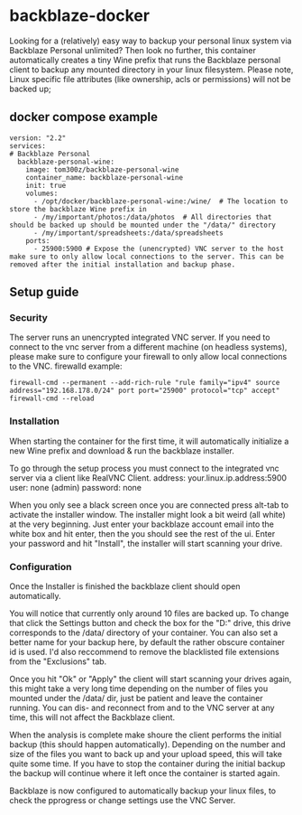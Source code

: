# backblaze-docker

Looking for a (relatively) easy way to backup your personal linux system via Backblaze Personal unlimited? 
Then look no further, this container automatically creates a tiny Wine prefix that runs the Backblaze personal client to backup any mounted directory in your linux filesystem.
Please note, Linux specific file attributes (like ownership, acls or permissions) will not be backed up;

## docker compose example
```
version: "2.2"
services:
# Backblaze Personal
  backblaze-personal-wine:
    image: tom300z/backblaze-personal-wine
    container_name: backblaze-personal-wine
    init: true
    volumes:
      - /opt/docker/backblaze-personal-wine:/wine/  # The location to store the backblaze Wine prefix in
      - /my/important/photos:/data/photos  # All directories that should be backed up should be mounted under the "/data/" directory
      - /my/important/spreadsheets:/data/spreadsheets
    ports:
      - 25900:5900 # Expose the (unencrypted) VNC server to the host make sure to only allow local connections to the server. This can be removed after the initial installation and backup phase.
```

## Setup guide
### Security
The server runs an unencrypted integrated VNC server. 
If you need to connect to the vnc server from a different machine (on headless systems), please make sure to configure your firewall to only allow local connections to the VNC.
firewalld example:
```
firewall-cmd --permanent --add-rich-rule "rule family="ipv4" source address="192.168.178.0/24" port port="25900" protocol="tcp" accept"
firewall-cmd --reload
```

### Installation
When starting the container for the first time, it will automatically initialize a new Wine prefix and download & run the backblaze installer.

To go through the setup process you must connect to the integrated vnc server via a client like RealVNC Client.
address: your.linux.ip.address:5900
user: none (admin)
password: none

When you only see a black screen once you are connected press alt-tab to activate the installer window.
The installer might look a bit weird (all white) at the very beginning. Just enter your backblaze account email into the white box and hit enter, then the you should see the rest of the ui. 
Enter your password and hit "Install", the installer will start scanning your drive.

### Configuration
Once the Installer is finished the backblaze client should open automatically.

You will notice that currently only around 10 files are backed up. 
To change that click the Settings button and check the box for the "D:" drive, this drive corresponds to the /data/ directory of your container. 
You can also set a better name for your backup here, by default the rather obscure container id is used.
I'd also reccommend to remove the blacklisted file extensions from the "Exclusions" tab.

Once you hit "Ok" or "Apply" the client will start scanning your drives again, this might take a very long time depending on the number of files you mounted under the /data/ dir, just be patient and leave the container running.
You can dis- and reconnect from and to the VNC server at any time, this will not affect the Backblaze client.

When the analysis is complete make shoure the client performs the initial backup (this should happen automatically).
Depending on the number and size of the files you want to back up and your upload speed, this will take quite some time.
If you have to stop the container during the initial backup the backup will continue where it left once the container is started again.

Backblaze is now configured to automatically backup your linux files,  to check the pprogress or change settings use the VNC Server.
